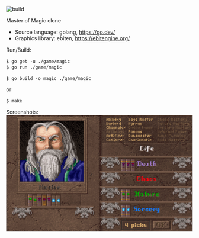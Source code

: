 ![build](https://github.com/kazzmir/master-of-magic/actions/workflows/build-linux.yml/badge.svg)

Master of Magic clone

* Source language: golang, https://go.dev/
* Graphics library: ebiten, https://ebitengine.org/

Run/Build:

```
$ go get -u ./game/magic
$ go run ./game/magic
```

```
$ go build -o magic ./game/magic
```
or
```
$ make
```

Screenshots:
![new wizard](./images/new-custom-wizard.png)

